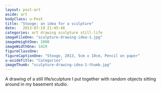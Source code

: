 ```yaml
---
layout: post-art
aside: art
bodyClass: u-Post
title: "Stooge: an idea for a sculpture"
date:   2013-07-19 21:45:48
categories: art drawing sculpture still-life
imageFileOne: "sculpture-drawing-idea-1.jpg"
imageHeightOne: 2000
imageWidthOne: 1429
figureClassOne:
figureCaptionOne: "Stooge, 2013, 5cm x 10cm, Pencil on paper"
u-asideTitle: "Categories"
imageThumb: "sculpture-drawing-idea-1-thumb.jpg"
---
```


A drawing of a still life/sculpture I put together with random objects sitting around in my basement studio.